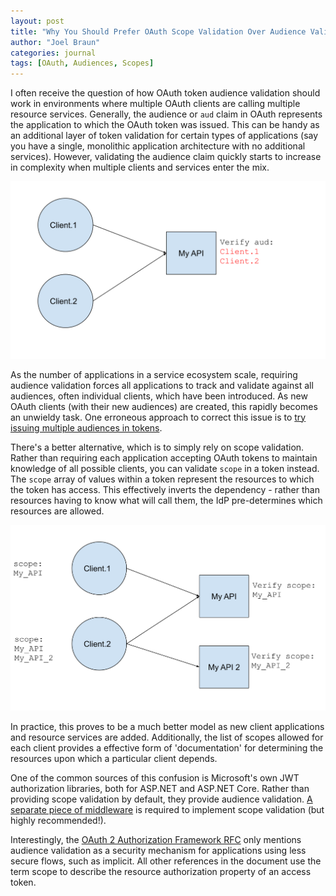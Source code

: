 ```yaml
---
layout: post
title: "Why You Should Prefer OAuth Scope Validation Over Audience Validation"
author: "Joel Braun"
categories: journal
tags: [OAuth, Audiences, Scopes]
---
```


I often receive the question of how OAuth token audience validation should work in environments where multiple OAuth clients are calling multiple resource services. Generally, the audience or `aud` claim in OAuth represents the application to which the OAuth token was issued. This can be handy as an additional layer of token validation for certain types of applications (say you have a single, monolithic application architecture with no additional services). However, validating the audience claim quickly starts to increase in complexity when multiple clients and services enter the mix.

![audience validation](/assets/img/2020-05-09-validating-oauth-audiences-and-scopes/audience.svg "Audience validation diagram")


As the number of applications in a service ecosystem scale, requiring audience validation forces all applications to track and validate against all audiences, often individual clients, which have been introduced. As new OAuth clients (with their new audiences) are created, this rapidly becomes an unwieldy task. One erroneous approach to correct this issue is to [try issuing multiple audiences in tokens](https://github.com/IdentityServer/IdentityServer3/issues/1365).

There's a better alternative, which is to simply rely on scope validation. Rather than requiring each application accepting OAuth tokens to maintain knowledge of all possible clients, you can validate `scope` in a token instead. The `scope` array of values within a token represent the resources to which the token has access. This effectively inverts the dependency - rather than resources having to know what will call them, the IdP pre-determines which resources are allowed.

![scope validation](/assets/img/2020-05-09-validating-oauth-audiences-and-scopes/scope.svg "Scope validation diagram")

In practice, this proves to be a much better model as new client applications and resource services are added. Additionally, the list of scopes allowed for each client provides a effective form of 'documentation' for determining the resources upon which a particular client depends.

One of the common sources of this confusion is Microsoft's own JWT authorization libraries, both for ASP.NET and ASP.NET Core. Rather than providing scope validation by default, they provide audience validation. [A separate piece of middleware](https://github.com/IdentityServer/IdentityServer4.AccessTokenValidation/blob/master/src/AuthorizationPolicyExtensions.cs) is required to implement scope validation (but highly recommended!). 

Interestingly, the [OAuth 2 Authorization Framework RFC](https://tools.ietf.org/html/rfc6749) only mentions audience validation as a security mechanism for applications using less secure flows, such as implicit. All other references in the document use the term scope to describe the resource authorization property of an access token. 